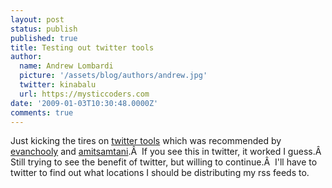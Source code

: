 ```yaml
---
layout: post
status: publish
published: true
title: Testing out twitter tools
author:
  name: Andrew Lombardi
  picture: '/assets/blog/authors/andrew.jpg'
  twitter: kinabalu
  url: https://mysticcoders.com
date: '2009-01-03T10:30:48.0000Z'
comments: true
---
```

Just kicking the tires on <a href="http://alexking.org/projects/wordpress" target="_blank">twitter tools</a> which was recommended by <a href="http://twitter.com/evanchooly" target="_blank">evanchooly</a> and <a href="http://twitter.com/amitsamtani" target="_blank">amitsamtani</a>.&Acirc;&nbsp; If you see this in twitter, it worked I guess.&Acirc;&nbsp; Still trying to see the benefit of twitter, but willing to continue.&Acirc;&nbsp; I'll have to twitter to find out what locations I should be distributing my rss feeds to.

